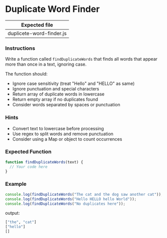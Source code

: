 # Duplicate Word Finder

| Expected file        |
| -------------------- |
| duplicete-word-finder.js   |

### Instructions

Write a function called `findDuplicateWords` that finds all words that appear more than once in a text, ignoring case.

The function should:

- Ignore case sensitivity (treat "Hello" and "HELLO" as same)
- Ignore punctuation and special characters
- Return array of duplicate words in lowercase
- Return empty array if no duplicates found
- Consider words separated by spaces or punctuation

### Hints

- Convert text to lowercase before processing
- Use regex to split words and remove punctuation
- Consider using a Map or object to count occurrences

### Expected Function

```js
function findDuplicateWords(text) {
  // Your code here
}
```

### Example

```js
console.log(findDuplicateWords("The cat and the dog saw another cat"));
console.log(findDuplicateWords("Hello HELLO hello World"));
console.log(findDuplicateWords("No duplicates here"));
```

output:

```bash
["the", "cat"]
["hello"]
[]
```
